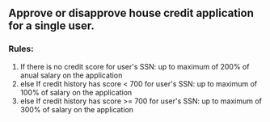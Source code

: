 ## Approve or disapprove house credit application for a single user.

### Rules:
1. If there is no credit score for user's SSN:
	up to maximum of 200% of anual salary on the application
2. else If credit history has score < 700 for user's SSN:
	up to maximum of 100% of salary on the application
3. else If credit history has score >= 700 for user's SSN:
	up to maximum of 300% of salary on the application